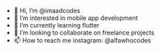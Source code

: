 - 👋 Hi, I’m @imaadcodes
- 👀 I’m interested in mobile app development
- 🌱 I’m currently learning flutter
- 💞️ I’m looking to collaborate on freelance projects
- 📫 How to reach me instagram: @alfawhocodes

<!---
imaadcodes/imaadcodes is a ✨ special ✨ repository because its `README.md` (this file) appears on your GitHub profile.
You can click the Preview link to take a look at your changes.
--->
